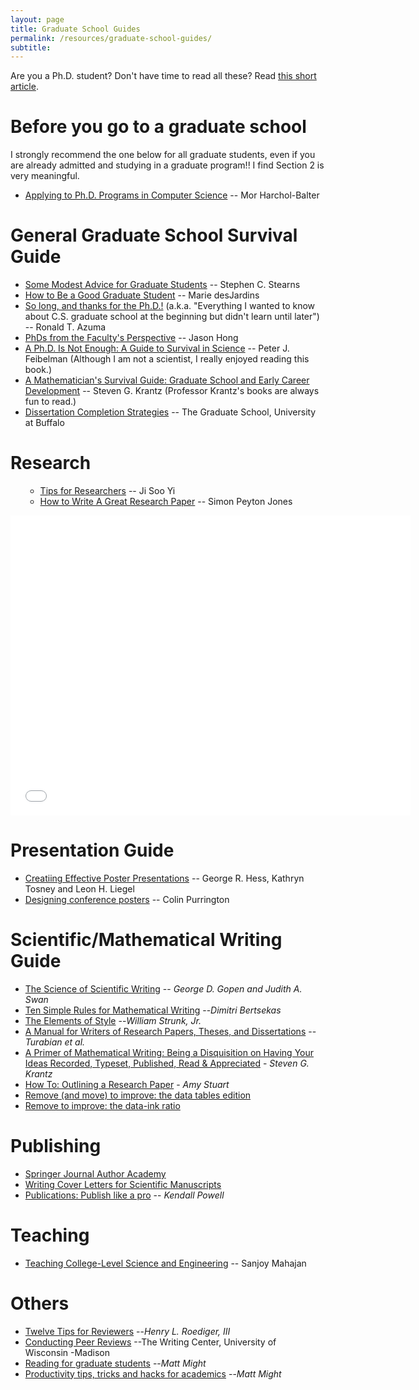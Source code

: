 ```yaml
---
layout: page
title: Graduate School Guides
permalink: /resources/graduate-school-guides/
subtitle:
---
```


Are you a Ph.D. student? Don't have time to read all these? Read <a href="http://cacm.acm.org/blogs/blog-cacm/157012-phds-from-the-facultys-perspective/fulltext" target="_blank">this short article</a>.
<h1>Before you go to a graduate school</h1>
I strongly recommend the one below for all graduate students, even if you are already admitted and studying in a graduate program!! I find Section 2 is very meaningful.
<ul>
	<li><a title="" href="http://www.cs.cmu.edu/~harchol/gradschooltalk.pdf" rel="nofollow">Applying to Ph.D. Programs in Computer Science</a> -- Mor Harchol-Balter</li>
</ul>
<div></div>
<h1>General Graduate School Survival Guide</h1>
<ul>
	<li><a href="http://stearnslab.yale.edu/some-modest-advice-graduate-students" rel="nofollow">Some Modest Advice for Graduate Students</a> -- Stephen C. Stearns</li>
	<li><a title="" href="http://www.cs.indiana.edu/how.2b/how.2b.html" rel="nofollow">How to Be a Good Graduate Student</a> -- Marie desJardins</li>
	<li><a title="" href="http://www.cs.unc.edu/~azuma/hitch4.html" rel="nofollow">So long, and thanks for the Ph.D.!</a> (a.k.a. "Everything I wanted to know about C.S. graduate school at the beginning but didn't learn until later") -- Ronald T. Azuma</li>
	<li><a href="http://cacm.acm.org/blogs/blog-cacm/157012-phds-from-the-facultys-perspective/fulltext" target="_blank">PhDs from the Faculty's Perspective</a> -- Jason Hong</li>
	<li><a title="" href="http://www.amazon.com/PhD-Not-Enough-Survival-Science/dp/0465022227" rel="nofollow">A Ph.D. Is Not Enough: A Guide to Survival in Science</a> -- Peter J. Feibelman (Although I am not a scientist, I really enjoyed reading this book.)</li>
	<li><a title="" href="http://www.amazon.com/Mathematicians-Survival-Guide-Graduate-Development/dp/082183455X/" rel="nofollow">A Mathematician's Survival Guide: Graduate School and Early Career Development</a> -- Steven G. Krantz (Professor Krantz's books are always fun to read.)</li>
	<li><a href="http://grad.buffalo.edu/Current_Students/mentoring-strategies.html" target="_blank">Dissertation Completion Strategies</a> -- The Graduate School, University at Buffalo</li>
</ul>
<h1>Research</h1>
<ul>
<ul>
	<li><a href="http://www.slideshare.net/yijisoo/ie697-research-v006" target="_blank">Tips for Researchers</a> -- Ji Soo Yi</li>
	<li><a href="http://research.microsoft.com/en-us/um/people/simonpj/papers/giving-a-talk/writing-a-paper-slides.pdf" target="_blank">How to Write A Great Research Paper</a> -- Simon Peyton Jones</li>
</ul>
</ul>
<iframe src="//www.youtube-nocookie.com/embed/g3dkRsTqdDA?rel=0" width="640" height="480" frameborder="0" allowfullscreen="allowfullscreen"></iframe>
<div></div>
<h1>Presentation Guide</h1>
<ul>
	<li><a title="" href="http://www.ncsu.edu/project/posters/NewSite/" rel="nofollow">Creatiing Effective Poster Presentations</a> -- George R. Hess, Kathryn Tosney and Leon H. Liegel</li>
	<li><a title="" href="http://colinpurrington.com/tips/academic/posterdesign" rel="nofollow">Designing conference posters</a> -- Colin Purrington</li>
</ul>
<div></div>
<h1>Scientific/Mathematical Writing Guide</h1>
<ul>
	<li><a title="" href="http://www.docstyles.com/library/ascience.pdf" rel="nofollow">The Science of Scientific Writing</a> -- <em>George D. Gopen and Judith A. Swan</em></li>
	<li><a href="http://web.mit.edu/dimitrib/www/Ten_Rules.pdf" target="_blank">Ten Simple Rules for Mathematical Writing</a> --<em>Dimitri Bertsekas</em></li>
	<li><a href="http://www.bartleby.com/141/">The Elements of Style</a> --<em>William Strunk, Jr.</em></li>
	<li><a href="http://www.amazon.com/Manual-Writers-Research-Dissertations-Edition/dp/0226816389/" target="_blank">A Manual for Writers of Research Papers, Theses, and Dissertations</a> -- <em>Turabian et al.</em></li>
	<li><a title="" href="http://www.amazon.com/Primer-Mathematical-Writing-Disquisition-Appreciated/dp/0821806351/" rel="nofollow">A Primer of Mathematical Writing: Being a Disquisition on Having Your Ideas Recorded, Typeset, Published, Read &amp; Appreciated</a> - <em>Steven G. Krantz</em></li>
	<li><a href="http://www.eng.usf.edu/~cunning/CGN6933-drinkingwater/CGN6933-drinkingwater-project/HowToOutline.pdf" target="_blank">How To: Outlining a Research Paper</a> - <em>Amy Stuart</em></li>
	<li><a href="https://www.dropbox.com/s/95l2xdva26vqf5z/Screenshot%202015-04-03%2012.07.42.png?dl=0" target="_blank">Remove (and move) to improve: the data tables edition</a></li>
	<li><a href="http://i.imgur.com/WntrM6p.gif" target="_blank">Remove to improve: the data-ink ratio</a></li>
</ul>
<h1>Publishing</h1>
<ul>
	<li><a href="http://www.springer.com/authors/journal+authors/journal+authors+academy?SGWID=0-1726414-12-837827-0">Springer Journal Author Academy</a></li>
	<li><a href="http://www.biosciencewriters.com/Writing-Cover-Letters-for-Scientific-Manuscripts.aspx">Writing Cover Letters for Scientific Manuscripts</a></li>
	<li><a title="" href="http://www.nature.com/naturejobs/2010/101014/full/nj7317-873a.html" rel="nofollow">Publications: Publish like a pro</a> -- <em>Kendall Powell</em></li>
</ul>
<h1>Teaching</h1>
<ul>
	<li><a title="" href="http://ocw.mit.edu/courses/chemistry/5-95j-teaching-college-level-science-and-engineering-spring-2009/video-discussions/" rel="nofollow">Teaching College-Level Science and Engineering</a> -- Sanjoy Mahajan</li>
</ul>
<div></div>
<h1>Others</h1>
<ul>
	<li><a href="http://www.psychologicalscience.org/index.php/publications/observer/2007/april-07/twelve-tips-for-reviewers.html" rel="nofollow">Twelve Tips for Reviewers</a> --<em>Henry L. Roediger, III</em></li>
	<li><a href="http://writing.wisc.edu/Handbook/PeerReviews.html" target="_blank">Conducting Peer Reviews</a> --The Writing Center, University of Wisconsin -Madison</li>
	<li><a title="" href="http://matt.might.net/articles/books-papers-materials-for-graduate-students/" rel="nofollow">Reading for graduate students</a> --<em>Matt Might</em></li>
	<li><a title="" href="http://matt.might.net/articles/productivity-tips-hints-hacks-tricks-for-grad-students-academics" rel="nofollow">Productivity tips, tricks and hacks for academics</a> --<em>Matt Might</em></li>
</ul>
